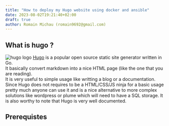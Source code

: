 ```yaml
---
title: "How to deploy my Hugo website using docker and ansible"
date: 2023-08-02T19:21:40+02:00
draft: true
author: Romain Michau (romain9692@gmail.com)
---
```


## What is hugo ?
![hugo logo](https://d33wubrfki0l68.cloudfront.net/c38c7334cc3f23585738e40334284fddcaf03d5e/2e17c/images/hugo-logo-wide.svg)
[Hugo](https://gohugo.io/) is a popular open source static site generator written in Go.  
It basically convert markdown into a nice HTML page (like the one that you are reading).  
It is very useful to simple usage like writting a blog or a documentation. 
Since Hugo does not requires to be a HTML/CSS/JS ninja for a basic usage pretty much anyone can use it and is a nice alternative to more complex solutions like wordpress or plume which will need to have a SQL storage. It is also worthy to note that 
Hugo is very well documented.


## Prerequistes 


